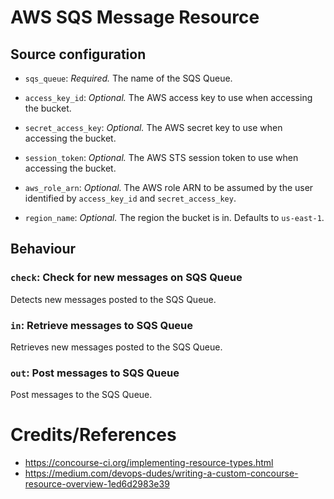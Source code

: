 # AWS SQS Message Resource

## Source configuration
* `sqs_queue`: *Required.* The name of the SQS Queue.

* `access_key_id`: *Optional.* The AWS access key to use when accessing the
  bucket.

* `secret_access_key`: *Optional.* The AWS secret key to use when accessing
  the bucket.

* `session_token`: *Optional.* The AWS STS session token to use when
  accessing the bucket.

* `aws_role_arn`: *Optional.* The AWS role ARN to be assumed by the user
  identified by `access_key_id` and `secret_access_key`.

* `region_name`: *Optional.* The region the bucket is in. Defaults to
  `us-east-1`.

## Behaviour
### `check`: Check for new messages on SQS Queue
Detects new messages posted to the SQS Queue.
### `in`: Retrieve messages to SQS Queue
Retrieves new messages posted to the SQS Queue.
### `out`: Post messages to SQS Queue
Post messages to the SQS Queue.

# Credits/References
* https://concourse-ci.org/implementing-resource-types.html
* https://medium.com/devops-dudes/writing-a-custom-concourse-resource-overview-1ed6d2983e39
